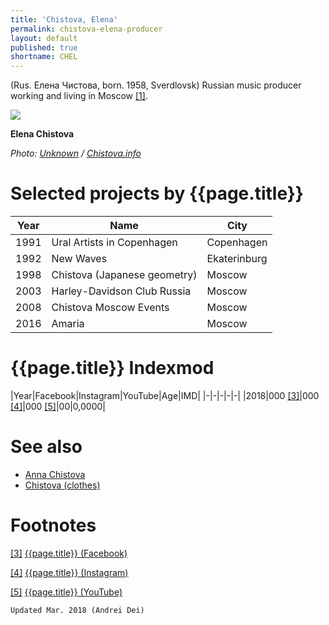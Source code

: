 ```yaml
---
title: 'Chistova, Elena'
permalink: chistova-elena-producer
layout: default
published: true
shortname: CHEL
---
```



(Rus. Елена Чистова, born. 1958, Sverdlovsk) Russian music producer working and living in Moscow <span id="a1">[\[1\]](#f1)</span>.

![](/encyclopedia/images/chistova-elena.jpg)

**Elena Chistova**

*Photo: [Unknown](index) / [Chistova.info](chistova.info)*

# Selected projects by {{page.title}}

|Year|Name|City|
|-|-|-|
|1991|Ural Artists in Copenhagen|Copenhagen|
|1992|New Waves|Ekaterinburg|
|1998|Chistova (Japanese geometry)|Moscow|
|2003|Harley-Davidson Club Russia|Moscow|
|2008|Chistova Moscow Events|Moscow|
|2016|Amaria|Moscow|

# {{page.title}} Indexmod

|Year|Facebook|Instagram|YouTube|Age|IMD|
|-|-|-|-|-|
|2018|000 <span id="a3">[\[3\]](#f3)</span>|000 <span id="a4">[\[4\]](#f4)</span>|000 <span id="a5">[\[5\]](#f5)</span>|00|0,0000|

# See also

+ [Anna Chistova](chistova-anna)
+ [Chistova (clothes)](chistova-clothes)

# Footnotes

[[3]](#a3) <span id="f3"></span> [{{page.title}} (Facebook)](index)

[[4]](#a4) <span id="f4"></span> [{{page.title}} (Instagram)](index)

[[5]](#a5) <span id="f5"></span> [{{page.title}} (YouTube)](index)

`Updated Mar. 2018 (Andrei Dei)`
